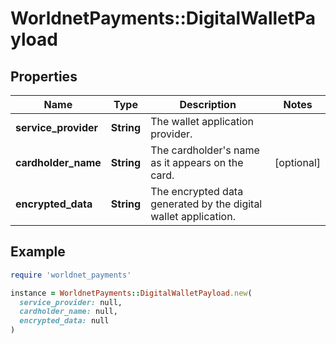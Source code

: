 # WorldnetPayments::DigitalWalletPayload

## Properties

| Name | Type | Description | Notes |
| ---- | ---- | ----------- | ----- |
| **service_provider** | **String** | The wallet application provider. |  |
| **cardholder_name** | **String** | The cardholder&#39;s name as it appears on the card. | [optional] |
| **encrypted_data** | **String** | The encrypted data generated by the digital wallet application. |  |

## Example

```ruby
require 'worldnet_payments'

instance = WorldnetPayments::DigitalWalletPayload.new(
  service_provider: null,
  cardholder_name: null,
  encrypted_data: null
)
```

